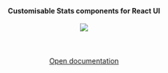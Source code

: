 <p align="center">
  <br><br>
  <b>Customisable Stats components for React UI</b>
  <br><br>
  <img src="https://img.shields.io/badge/version-0.0.1-259D58?style=flat-square"/>
  <br><br>
  <br><br>
  <a href="https://react-ui.dev/ecosystem/Stats">Open documentation</a>
  <br><br>
</p>

&nbsp;

&nbsp;
